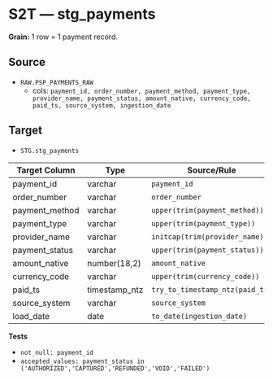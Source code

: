 # S2T — stg_payments

**Grain:** 1 row = 1 payment record.

## Source
- `RAW.PSP_PAYMENTS_RAW`
  - cols: `payment_id, order_number, payment_method, payment_type, provider_name, payment_status, amount_native, currency_code, paid_ts, source_system, ingestion_date`

## Target
- `STG.stg_payments`

| Target Column  | Type | Source/Rule |
|---|---|---|
| payment_id      | varchar        | `payment_id` |
| order_number    | varchar        | `order_number` |
| payment_method  | varchar        | `upper(trim(payment_method))` |
| payment_type    | varchar        | `upper(trim(payment_type))` |
| provider_name   | varchar        | `initcap(trim(provider_name))` |
| payment_status  | varchar        | `upper(trim(payment_status))` |
| amount_native   | number(18,2)   | `amount_native` |
| currency_code   | varchar        | `upper(trim(currency_code))` |
| paid_ts         | timestamp_ntz  | `try_to_timestamp_ntz(paid_ts)` |
| source_system   | varchar        | `source_system` |
| load_date       | date           | `to_date(ingestion_date)` |

**Tests**
- `not_null: payment_id`
- `accepted_values: payment_status in ('AUTHORIZED','CAPTURED','REFUNDED','VOID','FAILED')`
